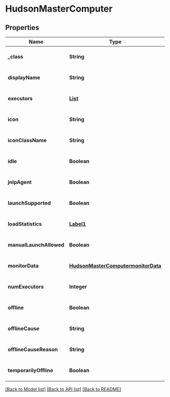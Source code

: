# HudsonMasterComputer
## Properties

Name | Type | Description | Notes
------------ | ------------- | ------------- | -------------
**\_class** | **String** |  | [optional] [default to null]
**displayName** | **String** |  | [optional] [default to null]
**executors** | [**List**](HudsonMasterComputerexecutors.md) |  | [optional] [default to null]
**icon** | **String** |  | [optional] [default to null]
**iconClassName** | **String** |  | [optional] [default to null]
**idle** | **Boolean** |  | [optional] [default to null]
**jnlpAgent** | **Boolean** |  | [optional] [default to null]
**launchSupported** | **Boolean** |  | [optional] [default to null]
**loadStatistics** | [**Label1**](Label1.md) |  | [optional] [default to null]
**manualLaunchAllowed** | **Boolean** |  | [optional] [default to null]
**monitorData** | [**HudsonMasterComputermonitorData**](HudsonMasterComputermonitorData.md) |  | [optional] [default to null]
**numExecutors** | **Integer** |  | [optional] [default to null]
**offline** | **Boolean** |  | [optional] [default to null]
**offlineCause** | **String** |  | [optional] [default to null]
**offlineCauseReason** | **String** |  | [optional] [default to null]
**temporarilyOffline** | **Boolean** |  | [optional] [default to null]

[[Back to Model list]](../README.md#documentation-for-models) [[Back to API list]](../README.md#documentation-for-api-endpoints) [[Back to README]](../README.md)

